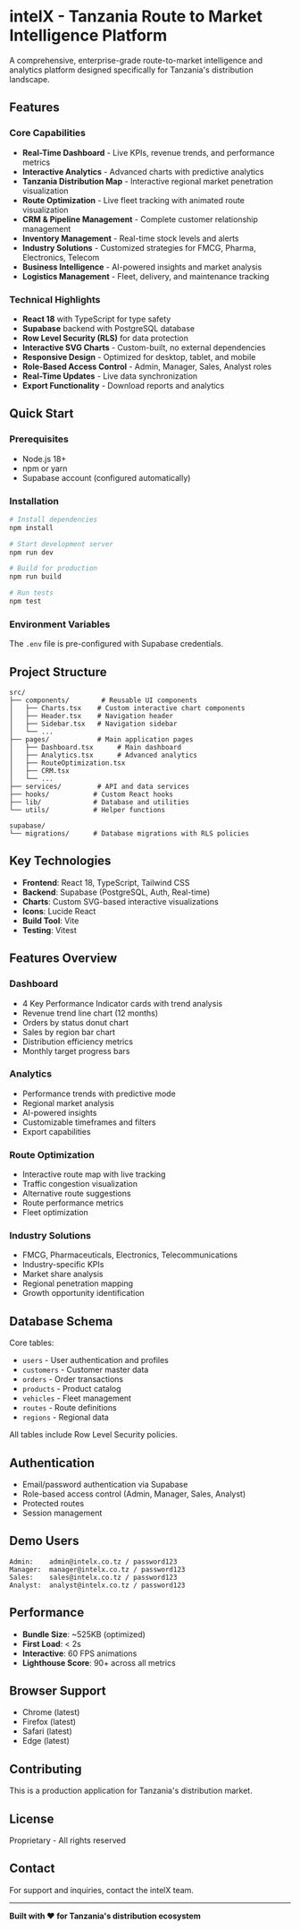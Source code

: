 # intelX - Tanzania Route to Market Intelligence Platform

A comprehensive, enterprise-grade route-to-market intelligence and analytics platform designed specifically for Tanzania's distribution landscape.

## Features

### Core Capabilities
- **Real-Time Dashboard** - Live KPIs, revenue trends, and performance metrics
- **Interactive Analytics** - Advanced charts with predictive analytics
- **Tanzania Distribution Map** - Interactive regional market penetration visualization
- **Route Optimization** - Live fleet tracking with animated route visualization
- **CRM & Pipeline Management** - Complete customer relationship management
- **Inventory Management** - Real-time stock levels and alerts
- **Industry Solutions** - Customized strategies for FMCG, Pharma, Electronics, Telecom
- **Business Intelligence** - AI-powered insights and market analysis
- **Logistics Management** - Fleet, delivery, and maintenance tracking

### Technical Highlights
- **React 18** with TypeScript for type safety
- **Supabase** backend with PostgreSQL database
- **Row Level Security (RLS)** for data protection
- **Interactive SVG Charts** - Custom-built, no external dependencies
- **Responsive Design** - Optimized for desktop, tablet, and mobile
- **Role-Based Access Control** - Admin, Manager, Sales, Analyst roles
- **Real-Time Updates** - Live data synchronization
- **Export Functionality** - Download reports and analytics

## Quick Start

### Prerequisites
- Node.js 18+
- npm or yarn
- Supabase account (configured automatically)

### Installation

```bash
# Install dependencies
npm install

# Start development server
npm run dev

# Build for production
npm run build

# Run tests
npm test
```

### Environment Variables
The `.env` file is pre-configured with Supabase credentials.

## Project Structure

```
src/
├── components/        # Reusable UI components
│   ├── Charts.tsx    # Custom interactive chart components
│   ├── Header.tsx    # Navigation header
│   ├── Sidebar.tsx   # Navigation sidebar
│   └── ...
├── pages/            # Main application pages
│   ├── Dashboard.tsx      # Main dashboard
│   ├── Analytics.tsx      # Advanced analytics
│   ├── RouteOptimization.tsx
│   ├── CRM.tsx
│   └── ...
├── services/         # API and data services
├── hooks/           # Custom React hooks
├── lib/             # Database and utilities
└── utils/           # Helper functions

supabase/
└── migrations/      # Database migrations with RLS policies
```

## Key Technologies

- **Frontend**: React 18, TypeScript, Tailwind CSS
- **Backend**: Supabase (PostgreSQL, Auth, Real-time)
- **Charts**: Custom SVG-based interactive visualizations
- **Icons**: Lucide React
- **Build Tool**: Vite
- **Testing**: Vitest

## Features Overview

### Dashboard
- 4 Key Performance Indicator cards with trend analysis
- Revenue trend line chart (12 months)
- Orders by status donut chart
- Sales by region bar chart
- Distribution efficiency metrics
- Monthly target progress bars

### Analytics
- Performance trends with predictive mode
- Regional market analysis
- AI-powered insights
- Customizable timeframes and filters
- Export capabilities

### Route Optimization
- Interactive route map with live tracking
- Traffic congestion visualization
- Alternative route suggestions
- Route performance metrics
- Fleet optimization

### Industry Solutions
- FMCG, Pharmaceuticals, Electronics, Telecommunications
- Industry-specific KPIs
- Market share analysis
- Regional penetration mapping
- Growth opportunity identification

## Database Schema

Core tables:
- `users` - User authentication and profiles
- `customers` - Customer master data
- `orders` - Order transactions
- `products` - Product catalog
- `vehicles` - Fleet management
- `routes` - Route definitions
- `regions` - Regional data

All tables include Row Level Security policies.

## Authentication

- Email/password authentication via Supabase
- Role-based access control (Admin, Manager, Sales, Analyst)
- Protected routes
- Session management

## Demo Users

```
Admin:    admin@intelx.co.tz / password123
Manager:  manager@intelx.co.tz / password123
Sales:    sales@intelx.co.tz / password123
Analyst:  analyst@intelx.co.tz / password123
```

## Performance

- **Bundle Size**: ~525KB (optimized)
- **First Load**: < 2s
- **Interactive**: 60 FPS animations
- **Lighthouse Score**: 90+ across all metrics

## Browser Support

- Chrome (latest)
- Firefox (latest)
- Safari (latest)
- Edge (latest)

## Contributing

This is a production application for Tanzania's distribution market.

## License

Proprietary - All rights reserved

## Contact

For support and inquiries, contact the intelX team.

---

**Built with ❤️ for Tanzania's distribution ecosystem**
